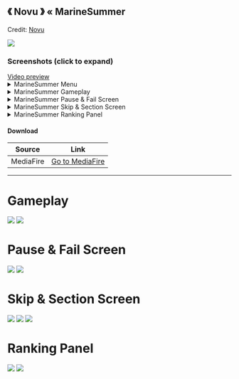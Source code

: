 ## 《 Novu 》  « MarineSummer
Credit: [Novu](https://osu.ppy.sh/users/17561095)

![]( https://i.imgur.com/i7pRORZ.png )

### Screenshots (click to expand)
<a href="https://youtu.be/uWWFy95QVGg" target="_blank">
 Video preview
</a>

<details>
<summary>MarineSummer Menu</summary>
<img src="https://i.imgur.com/vCAeqWD.png" title="Menu Background">
<img src="https://i.imgur.com/FsJ5xRL.png" title="Song Select">
<img src="https://i.imgur.com/ENmAh0X.png" title="Select Modes">
<img src="https://i.imgur.com/MVaUSRT.png" title="Mod Icons">
</details>

<details>
<summary>MarineSummer Gameplay</summary>
<img src="https://i.imgur.com/N5lKWXl.png" title="Gameplay circles">
<img src="https://i.imgur.com/WccpqNh.png" title="Gameplay circles">
</details>

<details>
<summary>MarineSummer Pause & Fail Screen</summary>
<img src="https://i.imgur.com/fitdLdF.png" title="Screen Pause">
<img src="https://i.imgur.com/bfjLbo3.png" title="Screen Fail">
</details>

<details>
<summary>MarineSummer Skip & Section Screen</summary>
<img src="https://i.imgur.com/f2wYR1Z.png" title="Screen Skip">
<img src="https://i.imgur.com/XqZahKx.png" title="Screen Pass">
<img src="https://i.imgur.com/tq63asq.png" title="Screen Fail">
</details>

<details>
<summary>MarineSummer Ranking Panel</summary>
<img src="https://i.imgur.com/aDvlpC4.png" title="Ranking Panel">
<img src="https://i.imgur.com/f90Z9f9.png" title="Ranking Panel">
</details>

#### Download
Source|Link|
|---|---|
|MediaFire|[Go to MediaFire](https://www.mediafire.com/folder/1jeshgssaa667/MarineSummer)|

___

# Gameplay
![]( https://i.imgur.com/xK38dmr.png )
![]( https://i.imgur.com/pbCJKhb.png )

# Pause & Fail Screen
![]( https://i.imgur.com/Um6W2CC.png )
![]( https://i.imgur.com/y7rjjH9.png )

# Skip & Section Screen
![]( https://i.imgur.com/4jd7W6f.png )
![]( https://i.imgur.com/m3oLtTj.png )
![]( https://i.imgur.com/SI4zsOK.png )

# Ranking Panel
![]( https://i.imgur.com/0I05f1x.png )
![]( https://i.imgur.com/nY6DXMP.png )
